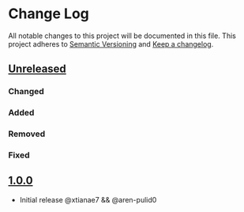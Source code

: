 # Change Log

All notable changes to this project will be documented in this file.
This project adheres to [Semantic Versioning](http://semver.org/) and [Keep a changelog](https://github.com/olivierlacan/keep-a-changelog).

## [Unreleased](https://github.com/idealista/nomad_role/tree/develop)
### Changed
### Added
### Removed
### Fixed

## [1.0.0](https://github.com/idealista/nomad_role/tree/1.0.0)
- Initial release @xtianae7 && @aren-pulid0
